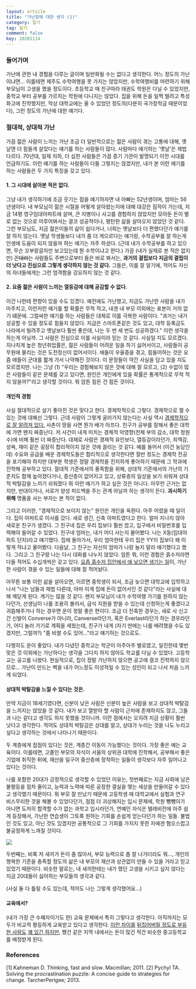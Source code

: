 ```yaml
---
layout: article
title: "가난함에 대한 생각 (1)"
category: 일기
tag: 일기
comment: false
key: 20201114
---
```


### 들어가며
가난에 관한 내 경험을 다루는 글이며 일반화될 수는 없다고 생각한다. 어느 정도의 가난이냐면... 이를테면 제주도 수학여행을 못 가지는 않았지만, 수학여행비를 마련하기 위해 부모님이 고생을 했을 정도이다. 초등학교 때 친구따라 태권도 학원은 다닐 수 있었지만, 중학교 부터 공부를 가르치는 학원에 다니지는 않았다. 집을 위해 돈을 일찍 벌려고 특성화고에 진학했지만, 막상 대학교에는 올 수 있었던 정도의(다분히 국가장학금 때문이었다), 그런 정도의 가난에 대한 얘기다.

### 절대적, 상대적 가난
가끔 젊은 사람이 느끼는 가난 조금 더 일반적으로는 젊은 사람이 겪는 고통에 대해, 옛날엔 더 힘들게 살았다는 얘기를 하는 사람들이 많다. 사람마다 얘기하는 '옛날'은 제법 다르다. 70년대, 일제 치하, 더 심한 사람들은 가끔 증기 기관이 발명되기 이전 시대를 언급하기도. 이런 얘기를 하는 사람들이 다들 그렇지는 않겠지만, 내가 본 이런 얘기를 하는 사람들은 두 가지 특징을 갖고 있다.

#### 1. 그 시대에 살아본 적은 없다.
그냥 내가 생각하기에 조금 웃기는 점을 얘기하자면 내 아빠는 52년생이며, 엄마는 56년생이다. 내 부모님이 젊은 시절을 어떻게 살아왔는지에 대해 대강은 짐작이 가는데, 지금 14평 영구임대아파트에 살며, 큰 지병이나 사고를 경험하지 않았지만 모아둔 돈이 별로 없는 것으로 미루어봐서는 결코 성공적이나, 평탄한 삶을 살아오지 않았던 것 같다. 그런 부모님도, 지금 젊은이들의 삶이 쉽다거나, 너희는 옛날보다 더 편했다던가 얘기를 잘 하지 않는다. 옛날 학생들보다 내가 좀 더 게으르다는 얘기랑, 수학공부를 잘 하는게 인생에 도움이 되지 않을까 하는 얘기는 자주 하셨다. (근데 내가 수학공부를 하고 있으면, 무슨 꼬부랑글자만 보고있는데 뭔 수학이냐고 한다.) 가끔 (내가 실제로 본 적은 없지만) ~~꼰대라는~~ 사람들도 주변으로부터 들은 바로 봐서는, **과거의 결핍보다 지금의 결핍이 더 낫다고 진심으로 그렇게 생각하지 않는 것 같다.** 그들은, 이를 잘 알기에, 적어도 자신의 자녀들에게는 그런 엄격함을 강요하지 않는 것 같다.

#### 2. 요즘 젊은 사람이 느끼는 열등감에 대해 공감할 수 없다.
이건 나한테 편향이 있을 수도 있겠다. 예전에도 가난했고, 지금도 가난한 사람을 내가 마주치고, 이런저런 얘기를 할 확률은 무척 적고, 내겐 내 부모 이외에는 표본이 거의 없기 떄문에. 그럴싸한 얘기를 하는 사람들은 대체로 이를 극복한 사람이다. "과거는 내가 성공할 수 있을 정도로 힘들지 않았다. 지금은 스마트폰같은 것도 있고, 대학 등록금도 나라에서 빌려주고 옛날보다 훨씬 좋은데, 나는 두 번 세 번도 성공하겠다." 이런 생각을 하는게 아닐까. 그 사람은 진심으로 이를 사실이라 믿는 것 같다. 사실일 지도 모르겠다. 지나치게 높은 청년취업률은, 젊은 사람들이 어려운 일을 하기 싫어서이고, 사람들이 공무원에 몰리는 것은 도전정신이 없어서이다. 애들이 우울증을 겪고, 힘들어하는 것은 요즘 애들이 군대를 짧게 가서 나약해진 것이다. 이 문장들이 약간 사실을 담고 있을 지도 모르겠지만. 나는 그냥 (1) "우리는 경험해보지 않은 것에 대해 잘 모르고, (2) 수없이 많은 사람들이 같은 문제를 갖고 있다면, 원인은 개인에게 있을 확률은 통계적으로 무척 적지 않을까?"라고 생각할 것이다. 뭐 암튼 힘든 건 힘든 것이다.


#### 개인적 경험
사실 절대적으로 살기 좋아진 것은 맞다고 한다. 경제학적으로 그렇다. 경제학으로 잴 수 있는 것에 대해선 그렇다. 근데 사람이 그렇게 굴러가지 않는다는 사실 역시 [경제학적으로 잘 알려져 있다.](https://www.nobelprize.org/prizes/economic-sciences/2002/kahneman/facts/) 사촌이 땅을 사면 뭔가 배가 아프다. 친구가 공부를 잘해서 좋은 대학에 가면 왠지 짜증난다. 저 사건이 내게 미치는 경제적 악영향(전체 부의 감소, 대학 정원 수)에 비해 훨씬 더 짜증난다. 대체로 사람은 경제적 유인보다, 열등감이라던가, 죄책감, 성욕, 재미 같은 굉장히 합리적이지 않은 것에 끌리는 것 같다. 예를 들어서 (이건 농담인데) 수요와 공급을 배운 경제학도들은 합리적으로 생각한다면 절반 정도는 경제학 전공을 포기해야 하지만 대부분 학생은 정말 경제학을 진지하게 좋아하기 때문에 그 학과에 진학해 공부하고 있다. 절대적 기준에서의 풍족함을 위해, 상대적 기준에서의 가난의 기준치도 함께 높아졌다거나, 중산층이 없어지고 있고, 상류층의 일상을 보기 쉬워져 상대적 박탈감을 느끼기 쉬워졌다 뭐 이런 얘기가 하고 싶은 것은 아니다. 아무런 근거는 없지만, 반대이거나, 서로가 양성 피드백을 주는 관계 아닐까 하는 생각이 든다. **과시하기 위해** 명품을 사는 부자는 본 적이 없다.

그리고 이러한, "경제적으로 보이지 않는" 원인은 개인을 옥죈다. 아주 어렸을 때 일이다. 집이 아파트로 이사를 갔다. 새로 생긴, 신축 아파트였다고 한다. 얼마 지나지 않아 새로운 친구가 생겼다. 그 친구네 집은 우리 집보다 훨씬 컸고, 입구에서 비밀번호를 입력해야 들어갈 수 있었다. 친구네 엄마는, 내가 어디 사는지 물어봤다. 나는 X동(임대아파트 단지)라고 얘기했다. 집에 돌아가서, 우리 엄마한테 우리 집은 YY이 집보다 왜 이렇게 작냐고 물어봤다. 다음날, 그 친구는 자신의 엄마가 나랑 놀지 말라 얘기했다고 했다. 그리고 그 친구랑 나는 다시 대화를 나누지 않았다. 암튼 뭐, 이런 경험은 흙수저라면 다들 적어도 수십개씩은 갖고 있다. [요즘 흙수저 집안에서 애 낳으면 생기는 일](https://pann.nate.com/talk/355415247)이, 가난한 사람이 겪을 수 있는 일들에 대해 잘 적어놨다.

아무튼 보통 이런 삶을 살아오면, 이르면 중학생이 되서, 조금 늦으면 대학교에 입학하고 나서 "나는 남들과 제법 다른데, 아마 이게 집에 돈이 없어서인 것 같다"라는 사실에 대해 깨닫게 된다. 계기는 많을 것 같다. 왠지 부모님이 내가 수학여행 가기를 원하지 않는다던가, 선생님이 나를 조용히 불러서, 급식 지원을 받을 수 있는데 신청하는게 좋겠다고 귀뜸해주거나 하는 경우면 운이 정말 좋은 편이다. 조금 더 잔혹한 경우는, 새로 사 신고 간 신발이 Converse가 아니라, Canverse라던가, 혹은 Everlast라던가 하는 경우라던가, 어디 놀러 가기로 계획을 세웠는데, 친구가 내게 (자기 딴에는 나를 배려했을 수도 있겠지만, 그럴까?) "좀 비쌀 수도 있어..."라고 얘기하는 것으로도.

다행히도 운이 좋았다. 내가 다녔던 중학교는 학군이 아주아주 별로였고, 일진한테 몇번 맞은 것 이외에는 가난하다는 생각을 그다지 하지 않아도 학교를 다닐 수 있었다. 고등학교는 공고를 나왔다. 현실적으로, 집이 정말 가난하지 않으면 공고에 결코 진학하지 않으므로... 가난이 만드는 벽을 내가 어느정도 이성적일 수 있는 성인이 되고 나서 처음 느끼게 되었다.

#### 상대적 박탈감을 느낄 수 있다는 것은.

만약 지금이 18세기였다면, 신분이 낮은 사람은 신분이 높은 사람을 보고 상대적 박탈감을 느끼지는 않았을 것 같다. 내가 보고 열받아 할 사람이 근처에 존재하지도 않고, 그들과 나는 같다고 생각도 하지 못했을 것이니까. 이런 점에서는 오히려 지금 상황이 훨씬 낫다고 생각한다. 적어도 상대적 박탈감은 상대를 알고, 상대가 누리는 것을 나도 누리고 싶다고 생각하는 것에서 나타나기 때문이다.

두 계층에게 접점이 있다는 것은, 계층간 이동이 가능했다는 것이다. 가장 좋은 예는 교육이다. 이를테면, 고졸인 부모의 자식이 서울의 상위권 대학에 진학해서, 공부해서 좋은 기업에 취직한 뒤에, 재산을 일구어 중산층에 정착하는 일들이 생각보다 자주 일어나고 있다는 것이다.




나를 포함한 20대가 긍정적으로 생각할 수 있었던 이유는, 첫번째로는 지금 사회에 남은 불평등을 점차 줄이고, 능력과 노력에 따른 공정한 결실을 맺는 세상을 만들어갈 수 있다고 생각했기 때문이다. 뭐 부모 잘 만났기 때문에 고등학생 때 대학교에서 실험과 연구 비스무리한 것을 해볼 수 있었다던가, 점점 더 괴상해지는 입시 문제에, 학원 뺑뺑이가 아니면 도저히 합격할 수가 없는 과학고 입시라던가, 연예인 자식은 텔레비전에 아주 쉽게 등장해서, 가난한 연습생이 그토록 원하는 기회를 손쉽게 얻는다던가 하는 일들. 불법인 것도 있고, 아닌 것도 있겠지만 공통적으로 그 기회를 가지지 못한 자에겐 혐오스럽고 불공정하게 느껴질 것이다.

![](https://t1.daumcdn.net/cfile/tistory/99AFA8345C102CAC12)

두번째는, 비록 저 새끼가 돈이 좀 많아서, 부모 능력으로 좀 잘 나가더라도 뭐..., 개인의 행복한 기준을 충족할 정도의 삶은 내 부모의 재산과 상관없이 만들 수 있을 거라고 믿고 있었기 때문이다. 비슷한 말로는, 내 새끼한테는 내가 했던 고생을 시키고 싶지 않다는 지금 20대들이 싫어하는 부모들의 생각과 같다.

(사실 둘 다 틀릴 수도 있는데, 적어도 나는 그렇게 생각했어요...)




#### 교육에서?
(내가 가장 큰 수혜자이기도 한) 교육 문제에서 특히 그렇다고 생각한다. 아직까지는 모두가 비교적 평등하게 교육받고 있다고 생각한다. [이런 차이를](https://www.chosun.com/site/data/html_dir/2018/09/04/2018090402196.html) [뒤집어버릴 정도로 부유한 사람도](https://news.kbs.co.kr/news/view.do?ncd=4262825) [꽤 있긴 하지만](https://news.sbs.co.kr/news/endPage.do?news_id=N1005937552&plink=ORI&cooper=NAVER),
쨌건 같은 지역 내에서는 돈이 많건 적건 비슷한 중고등학교를 배정받게 된다.

### References
[1] Kahneman D. Thinking, fast and slow. Macmillan; 2011.
[2] Pychyl TA. Solving the procrastination puzzle: A concise guide to strategies for change. TarcherPerigee; 2013.
